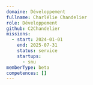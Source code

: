 ```yaml
---
domaine: Développement
fullname: Charlélie Chandelier
role: Développement
github: C2Chandelier
missions:
  - start: 2024-01-01
    end: 2025-07-31
    status: service
    startups:
      - snu
memberType: beta
competences: []
---
```

